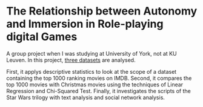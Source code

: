 # The Relationship between Autonomy and Immersion in Role-playing digital Games

A group project when I was studying at University of York, not at KU Leuven. In this project, [three datasets](https://github.com/dodopianist/Data_Analysis/tree/main/Exploring%20movies/movie_data) are analysed.

First, it applys descriptive statistics to look at the scope of a dataset containing the top 1000 ranking movies on IMDB. Second, it compares the top 1000 movies with Christmas movies using the techniques of Linear Regression and Chi-Squared Test. Finally, it investigates the scripts of the Star Wars trilogy with text analysis and social network analysis.